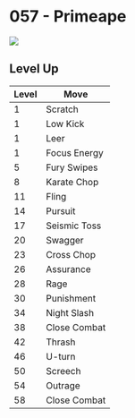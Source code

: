 # 057 - Primeape
![][057]

## Level Up

Level | Move
---   | ---
  1   | Scratch
  1   | Low Kick
  1   | Leer
  1   | Focus Energy
  5   | Fury Swipes
  8   | Karate Chop
 11   | Fling
 14   | Pursuit
 17   | Seismic Toss
 20   | Swagger
 23   | Cross Chop
 26   | Assurance
 28   | Rage
 30   | Punishment
 34   | Night Slash
 38   | Close Combat
 42   | Thrash
 46   | U-turn
 50   | Screech
 54   | Outrage
 58   | Close Combat



[057]: /img/pokemon/057.png
